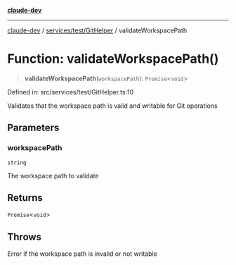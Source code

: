 [**claude-dev**](../../../../README.md)

***

[claude-dev](../../../../README.md) / [services/test/GitHelper](../README.md) / validateWorkspacePath

# Function: validateWorkspacePath()

> **validateWorkspacePath**(`workspacePath`): `Promise`\<`void`\>

Defined in: src/services/test/GitHelper.ts:10

Validates that the workspace path is valid and writable for Git operations

## Parameters

### workspacePath

`string`

The workspace path to validate

## Returns

`Promise`\<`void`\>

## Throws

Error if the workspace path is invalid or not writable
